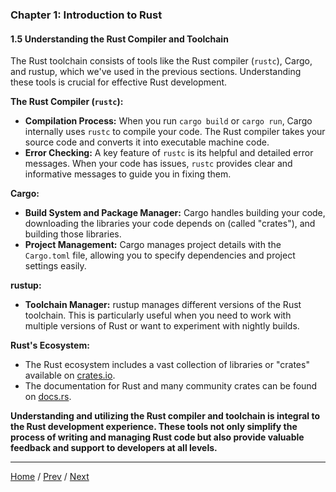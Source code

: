 ### Chapter 1: Introduction to Rust

#### 1.5 Understanding the Rust Compiler and Toolchain

The Rust toolchain consists of tools like the Rust compiler (`rustc`), Cargo, and rustup, which we've used in the previous sections. Understanding these tools is crucial for effective Rust development.

**The Rust Compiler (`rustc`):**

- **Compilation Process:** When you run `cargo build` or `cargo run`, Cargo internally uses `rustc` to compile your code. The Rust compiler takes your source code and converts it into executable machine code.
- **Error Checking:** A key feature of `rustc` is its helpful and detailed error messages. When your code has issues, `rustc` provides clear and informative messages to guide you in fixing them.

**Cargo:**

- **Build System and Package Manager:** Cargo handles building your code, downloading the libraries your code depends on (called "crates"), and building those libraries.
- **Project Management:** Cargo manages project details with the `Cargo.toml` file, allowing you to specify dependencies and project settings easily.

**rustup:**

- **Toolchain Manager:** rustup manages different versions of the Rust toolchain. This is particularly useful when you need to work with multiple versions of Rust or want to experiment with nightly builds.

**Rust's Ecosystem:**

- The Rust ecosystem includes a vast collection of libraries or "crates" available on [crates.io](https://crates.io/).
- The documentation for Rust and many community crates can be found on [docs.rs](https://docs.rs/).

**Understanding and utilizing the Rust compiler and toolchain is integral to the Rust development experience. These tools not only simplify the process of writing and managing Rust code but also provide valuable feedback and support to developers at all levels.**

---

[Home](/) / [Prev](/Chapter_1/1_4.md) / [Next](/)
